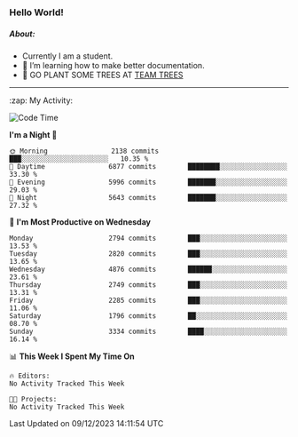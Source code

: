 ### Hello World!

##### About:
- Currently I am a student.
- 🌱 I’m learning how to make better documentation.
- 🌱 GO PLANT SOME TREES AT [TEAM TREES](https://teamtrees.org/)

---
  <summary>:zap: My Activity:</summary>
  
<!--START_SECTION:waka-->
![Code Time](http://img.shields.io/badge/Code%20Time-1%2C267%20hrs%2047%20mins-blue)

**I'm a Night 🦉** 

```text
🌞 Morning                2138 commits        ███░░░░░░░░░░░░░░░░░░░░░░   10.35 % 
🌆 Daytime                6877 commits        ████████░░░░░░░░░░░░░░░░░   33.30 % 
🌃 Evening                5996 commits        ███████░░░░░░░░░░░░░░░░░░   29.03 % 
🌙 Night                  5643 commits        ███████░░░░░░░░░░░░░░░░░░   27.32 % 
```
📅 **I'm Most Productive on Wednesday** 

```text
Monday                   2794 commits        ███░░░░░░░░░░░░░░░░░░░░░░   13.53 % 
Tuesday                  2820 commits        ███░░░░░░░░░░░░░░░░░░░░░░   13.65 % 
Wednesday                4876 commits        ██████░░░░░░░░░░░░░░░░░░░   23.61 % 
Thursday                 2749 commits        ███░░░░░░░░░░░░░░░░░░░░░░   13.31 % 
Friday                   2285 commits        ███░░░░░░░░░░░░░░░░░░░░░░   11.06 % 
Saturday                 1796 commits        ██░░░░░░░░░░░░░░░░░░░░░░░   08.70 % 
Sunday                   3334 commits        ████░░░░░░░░░░░░░░░░░░░░░   16.14 % 
```


📊 **This Week I Spent My Time On** 

```text
🔥 Editors: 
No Activity Tracked This Week

🐱‍💻 Projects: 
No Activity Tracked This Week
```


 Last Updated on 09/12/2023 14:11:54 UTC
<!--END_SECTION:waka-->
